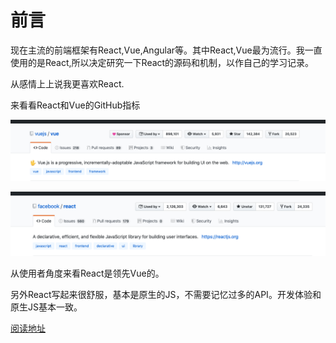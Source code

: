 # 前言

现在主流的前端框架有React,Vue,Angular等。其中React,Vue最为流行。我一直使用的是React,所以决定研究一下React的源码和机制，以作自己的学习记录。

从感情上上说我更喜欢React.

来看看React和Vue的GitHub指标

![vue](images/vue01.png)

![react](images/react01.png)

从使用者角度来看React是领先Vue的。

另外React写起来很舒服，基本是原生的JS，不需要记忆过多的API。开发体验和原生JS基本一致。


[阅读地址](https://xiaoxiaosaohuo.github.io/mybooks/)